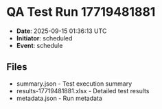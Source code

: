 # QA Test Run 17719481881

- **Date**: 2025-09-15 01:36:13 UTC
- **Initiator**: scheduled
- **Event**: schedule

## Files
- summary.json - Test execution summary
- results-17719481881.xlsx - Detailed test results
- metadata.json - Run metadata
